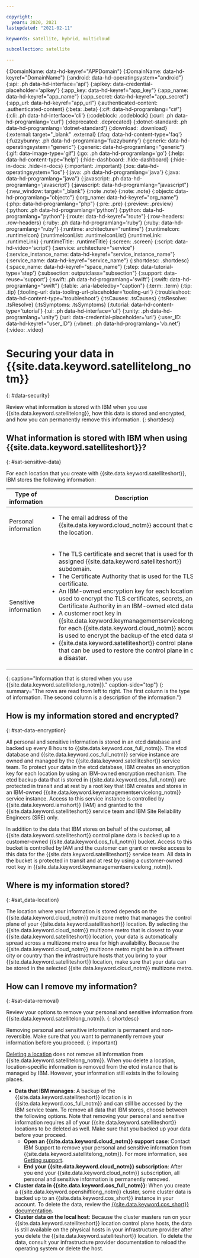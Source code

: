 ```yaml
---

copyright:
  years: 2020, 2021
lastupdated: "2021-02-11"

keywords: satellite, hybrid, multicloud

subcollection: satellite

---
```


{:DomainName: data-hd-keyref="APPDomain"}
{:DomainName: data-hd-keyref="DomainName"}
{:android: data-hd-operatingsystem="android"}
{:api: .ph data-hd-interface='api'}
{:apikey: data-credential-placeholder='apikey'}
{:app_key: data-hd-keyref="app_key"}
{:app_name: data-hd-keyref="app_name"}
{:app_secret: data-hd-keyref="app_secret"}
{:app_url: data-hd-keyref="app_url"}
{:authenticated-content: .authenticated-content}
{:beta: .beta}
{:c#: data-hd-programlang="c#"}
{:cli: .ph data-hd-interface='cli'}
{:codeblock: .codeblock}
{:curl: .ph data-hd-programlang='curl'}
{:deprecated: .deprecated}
{:dotnet-standard: .ph data-hd-programlang='dotnet-standard'}
{:download: .download}
{:external: target="_blank" .external}
{:faq: data-hd-content-type='faq'}
{:fuzzybunny: .ph data-hd-programlang='fuzzybunny'}
{:generic: data-hd-operatingsystem="generic"}
{:generic: data-hd-programlang="generic"}
{:gif: data-image-type='gif'}
{:go: .ph data-hd-programlang='go'}
{:help: data-hd-content-type='help'}
{:hide-dashboard: .hide-dashboard}
{:hide-in-docs: .hide-in-docs}
{:important: .important}
{:ios: data-hd-operatingsystem="ios"}
{:java: .ph data-hd-programlang='java'}
{:java: data-hd-programlang="java"}
{:javascript: .ph data-hd-programlang='javascript'}
{:javascript: data-hd-programlang="javascript"}
{:new_window: target="_blank"}
{:note .note}
{:note: .note}
{:objectc data-hd-programlang="objectc"}
{:org_name: data-hd-keyref="org_name"}
{:php: data-hd-programlang="php"}
{:pre: .pre}
{:preview: .preview}
{:python: .ph data-hd-programlang='python'}
{:python: data-hd-programlang="python"}
{:route: data-hd-keyref="route"}
{:row-headers: .row-headers}
{:ruby: .ph data-hd-programlang='ruby'}
{:ruby: data-hd-programlang="ruby"}
{:runtime: architecture="runtime"}
{:runtimeIcon: .runtimeIcon}
{:runtimeIconList: .runtimeIconList}
{:runtimeLink: .runtimeLink}
{:runtimeTitle: .runtimeTitle}
{:screen: .screen}
{:script: data-hd-video='script'}
{:service: architecture="service"}
{:service_instance_name: data-hd-keyref="service_instance_name"}
{:service_name: data-hd-keyref="service_name"}
{:shortdesc: .shortdesc}
{:space_name: data-hd-keyref="space_name"}
{:step: data-tutorial-type='step'}
{:subsection: outputclass="subsection"}
{:support: data-reuse='support'}
{:swift: .ph data-hd-programlang='swift'}
{:swift: data-hd-programlang="swift"}
{:table: .aria-labeledby="caption"}
{:term: .term}
{:tip: .tip}
{:tooling-url: data-tooling-url-placeholder='tooling-url'}
{:troubleshoot: data-hd-content-type='troubleshoot'}
{:tsCauses: .tsCauses}
{:tsResolve: .tsResolve}
{:tsSymptoms: .tsSymptoms}
{:tutorial: data-hd-content-type='tutorial'}
{:ui: .ph data-hd-interface='ui'}
{:unity: .ph data-hd-programlang='unity'}
{:url: data-credential-placeholder='url'}
{:user_ID: data-hd-keyref="user_ID"}
{:vbnet: .ph data-hd-programlang='vb.net'}
{:video: .video}



# Securing your data in {{site.data.keyword.satellitelong_notm}}
{: #data-security}

Review what information is stored with IBM when you use {{site.data.keyword.satellitelong}}, how this data is stored and encrypted, and how you can permanently remove this information.
{: shortdesc}

## What information is stored with IBM when using {{site.data.keyword.satelliteshort}}?
{: #sat-sensitive-data}

For each location that you create with {{site.data.keyword.satelliteshort}}, IBM stores the following information:

|Type of information|Description|
|--------------|---------------------------------|
|Personal information|<ul><li>The email address of the {{site.data.keyword.cloud_notm}} account that created the location.</li></ul>|
|Sensitive information|<ul><li>The TLS certificate and secret that is used for the assigned {{site.data.keyword.satelliteshort}} subdomain.</li><li>The Certificate Authority that is used for the TLS certificate.</li><li>An IBM-owned encryption key for each location that is used to encrypt the TLS certificates, secrets, and Certificate Authority in an IBM-owned etcd data store.</li><li>A customer root key in {{site.data.keyword.keymanagementservicelong_notm}} for each {{site.data.keyword.cloud_notm}} account that is used to encrypt the backup of the etcd data store.</li><li>{{site.data.keyword.satelliteshort}} control plane data that can be used to restore the control plane in case of a disaster.</li></ul>|
{: caption="Information that is stored when you use {{site.data.keyword.satellitelong_notm}}." caption-side="top"}
{: summary="The rows are read from left to right. The first column is the type of information. The second column is a description of the information."}

## How is my information stored and encrypted?
{: #sat-data-encryption}

All personal and sensitive information is stored in an etcd database and backed up every 8 hours to {{site.data.keyword.cos_full_notm}}. The etcd database and {{site.data.keyword.cos_full_notm}} service instance are owned and managed by the {{site.data.keyword.satelliteshort}} service team. To protect your data in the etcd database, IBM creates an encryption key for each location by using an IBM-owned encryption mechanism. The etcd backup data that is stored in {{site.data.keyword.cos_full_notm}} are protected in transit and at rest by a root key that IBM creates and stores in an IBM-owned {{site.data.keyword.keymanagementservicelong_notm}} service instance. Access to this service instance is controlled by {{site.data.keyword.iamshort}} (IAM) and granted to the {{site.data.keyword.satelliteshort}} service team and IBM Site Reliability Engineers (SRE) only.

In addition to the data that IBM stores on behalf of the customer, all {{site.data.keyword.satelliteshort}} control plane data is backed up to a customer-owned {{site.data.keyword.cos_full_notm}} bucket. Access to this bucket is controlled by IAM and the customer can grant or revoke access to this data for the {{site.data.keyword.satelliteshort}} service team. All data in the bucket is protected in transit and at rest by using a customer-owned root key in {{site.data.keyword.keymanagementservicelong_notm}}.

## Where is my information stored?
{: #sat_data-location}

The location where your information is stored depends on the {{site.data.keyword.cloud_notm}} multizone metro that manages the control plane of your {{site.data.keyword.satelliteshort}} location. By selecting the {{site.data.keyword.cloud_notm}} multizone metro that is closest to your {{site.data.keyword.satelliteshort}} location, your data is automatically spread across a multizone metro area for high availability. Because the {{site.data.keyword.cloud_notm}} multizone metro might be in a different city or country than the infrastructure hosts that you bring to your {{site.data.keyword.satelliteshort}} location, make sure that your data can be stored in the selected {{site.data.keyword.cloud_notm}} multizone metro.

## How can I remove my information?
{: #sat-data-removal}

Review your options to remove your personal and sensitive information from {{site.data.keyword.satellitelong_notm}}.
{: shortdesc}

Removing personal and sensitive information is permanent and non-reversible. Make sure that you want to permanently remove your information before you proceed.
{: important}

[Deleting a location](/docs/satellite?topic=satellite-locations#location-remove) does not remove all information from {{site.data.keyword.satellitelong_notm}}. When you delete a location, location-specific information is removed from the etcd instance that is managed by IBM. However, your information still exists in the following places.

* **Data that IBM manages**: A backup of the {{site.data.keyword.satelliteshort}} location is in {{site.data.keyword.cos_full_notm}} and can still be accessed by the IBM service team. To remove all data that IBM stores, choose between the following options. Note that removing your personal and sensitive information requires all of your {{site.data.keyword.satelliteshort}} locations to be deleted as well. Make sure that you backed up your data before your proceed.
  - **Open an {{site.data.keyword.cloud_notm}} support case**: Contact IBM Support to remove your personal and sensitive information from {{site.data.keyword.satellitelong_notm}}. For more information, see [Getting support](/docs/get-support?topic=get-support-using-avatar).
  - **End your {{site.data.keyword.cloud_notm}} subscription**: After you end your {{site.data.keyword.cloud_notm}} subscription, all personal and sensitive information is permanently removed.
* **Cluster data in {{site.data.keyword.cos_full_notm}}**: When you create a {{site.data.keyword.openshiftlong_notm}} cluster, some cluster data is backed up to an {{site.data.keyword.cos_short}} instance in your account. To delete the data, review the [{{site.data.keyword.cos_short}} documentation](/docs/cloud-object-storage?topic=cloud-object-storage-security).
* **Cluster data on the local host**: Because the cluster masters run on your {{site.data.keyword.satelliteshort}} location control plane hosts, the data is still available on the physical hosts in your infrastructure provider after you delete the {{site.data.keyword.satelliteshort}} location. To delete the data, consult your infrastructure provider documentation to reload the operating system or delete the host.


